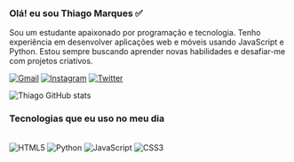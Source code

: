 ### Olá! eu sou Thiago Marques ✅

Sou um estudante apaixonado por programação e tecnologia. Tenho experiência em desenvolver aplicações web e móveis usando JavaScript e Python. Estou sempre buscando aprender novas habilidades e desafiar-me com projetos criativos.


[![Gmail](https://img.shields.io/badge/Gmail-D14836?style=for-the-badge&logo=gmail&logoColor=white)](tthiagoboia2911@gmail.com)
[![Instagram](https://img.shields.io/badge/Instagram-E4405F?style=for-the-badge&logo=instagram&logoColor=white)](https://www.instagram.com/thiag0_marquez/?next=%2F)
[![Twitter](https://img.shields.io/badge/Twitter-1DA1F2?style=for-the-badge&logo=twitter&logoColor=white)](https://twitter.com/Ideal_Oficiall)

![Thiago GitHub stats](https://github-readme-stats.vercel.app/api?username=codewithboia&show_icons=true&theme=dracula)

### Tecnologias que eu uso no meu dia

<div style="display: inline_block"><br/>
 <img align"center" alt="HTML5" src="https://img.shields.io/badge/HTML5-E34F26?style=for-the-badge&logo=html5&logoColor=white" />
 <img align"center" alt="Python" src="https://img.shields.io/badge/Python-14354C?style=for-the-badge&logo=python&logoColor=white" />
 <img align"center" alt="JavaScript" src="https://img.shields.io/badge/JavaScript-323330?style=for-the-badge&logo=javascript&logoColor=F7DF1E" />
 <img align"center" alt="CSS3" src="https://img.shields.io/badge/CSS3-1572B6?style=for-the-badge&logo=css3&logoColor=white" />
</div>


